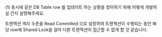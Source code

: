 (1) 동시에 같은 DB Table row 를 업데이트 하는 상황을 방어하기 위해 어떻게 개발하실 건지 설명해주세요.

트랜잭션 격리 수준을 Read Committed 으로 설정하여 트랜잭션이 수행되는 동안 해당 row에 Shared Lock을 걸어 다른 트랜잭션이 접근할 수 없게 할 것 같습니다.
